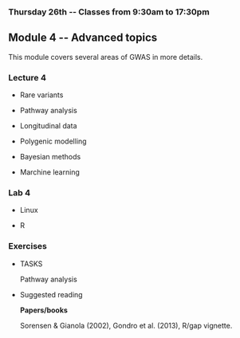 ### Thursday 26th -- Classes from 9:30am to 17:30pm

## Module 4 -- Advanced topics

This module covers several areas of GWAS in more details.

### Lecture 4

* Rare variants

* Pathway analysis

* Longitudinal data

* Polygenic modelling

* Bayesian methods

* Marchine learning

### Lab 4

* Linux

* R

### Exercises

* TASKS

   Pathway analysis

* Suggested reading

   **Papers/books**

   Sorensen & Gianola (2002), Gondro et al. (2013), R/gap vignette.
